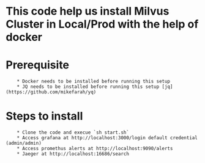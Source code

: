 # This code help us install Milvus Cluster in Local/Prod with the help of docker

# Prerequisite
	 	* Docker needs to be installed before running this setup
	 	* JQ needs to be installed before running this setup [jq](https://github.com/mikefarah/yq)

# Steps to install
		* Clone the code and execue `sh start.sh`
		* Access grafana at http://localhost:3000/login default credential (admin/admin)
		* Access promethus alerts at http://localhost:9090/alerts
		* Jaeger at http://localhost:16686/search

	